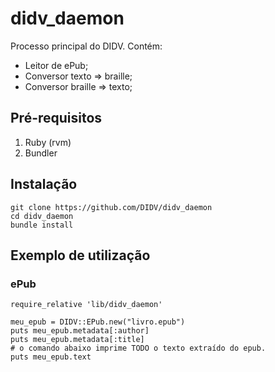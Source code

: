 # didv_daemon

Processo principal do DIDV. Contém:

* Leitor de ePub;
* Conversor texto => braille;
* Conversor braille => texto;

## Pré-requisitos

1. Ruby (rvm)
2. Bundler

## Instalação

    git clone https://github.com/DIDV/didv_daemon
    cd didv_daemon
    bundle install

## Exemplo de utilização

### ePub

    require_relative 'lib/didv_daemon'
    
    meu_epub = DIDV::EPub.new("livro.epub")
    puts meu_epub.metadata[:author]
    puts meu_epub.metadata[:title]
    # o comando abaixo imprime TODO o texto extraído do epub.
    puts meu_epub.text
